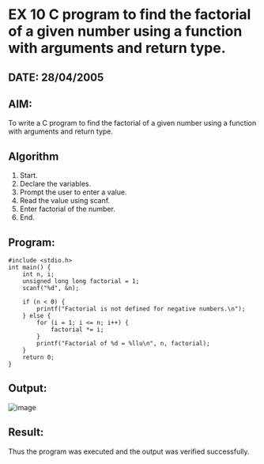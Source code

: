 # EX 10 C program to find the factorial of a given number using a function with arguments and return type.
## DATE: 28/04/2005
## AIM:
To write a C program to find the factorial of a given number using a function with arguments and return type.

## Algorithm
1. Start. 
2. Declare the variables. 
3. Prompt the user to enter a value. 
4. Read the value using scanf. 
5. Enter factorial of the number. 
6. End.
   
## Program:
```
#include <stdio.h> 
int main() { 
    int n, i; 
    unsigned long long factorial = 1; 
    scanf("%d", &n); 
 
    if (n < 0) { 
        printf("Factorial is not defined for negative numbers.\n"); 
    } else { 
        for (i = 1; i <= n; i++) { 
            factorial *= i; 
        } 
        printf("Factorial of %d = %llu\n", n, factorial); 
    } 
    return 0; 
}

```

## Output:
![image](https://github.com/user-attachments/assets/542b927b-ffe1-458e-a35d-94ee68a51ceb)



## Result:
Thus the program was executed and the output was verified successfully.
